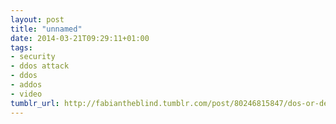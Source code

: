 ```yaml
---
layout: post
title: "unnamed"
date: 2014-03-21T09:29:11+01:00
tags:
- security
- ddos attack
- ddos
- addos
- video
tumblr_url: http://fabiantheblind.tumblr.com/post/80246815847/dos-or-denial-of-service-attacks-are-one-thing
---
```

